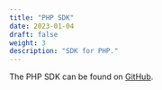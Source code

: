 ```yaml
---
title: "PHP SDK"
date: 2023-01-04
draft: false
weight: 3
description: "SDK for PHP."
---
```


The PHP SDK can be found on [GitHub](https://github.com/pirsch-analytics/pirsch-php-sdk).
